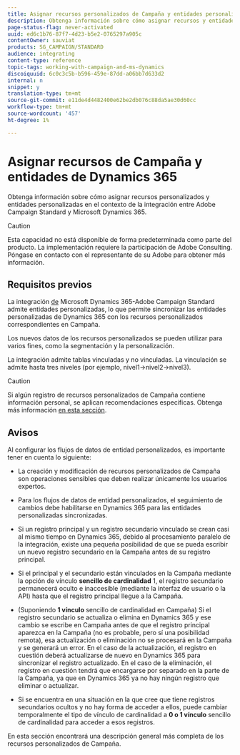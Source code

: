 ```yaml
---
title: Asignar recursos personalizados de Campaña y entidades personalizadas de Dynamics 365
description: Obtenga información sobre cómo asignar recursos y entidades en el contexto de la integración entre Adobe Campaign Standard y Microsoft Dynamics 365.
page-status-flag: never-activated
uuid: ed6c1b76-87f7-4d23-b5e2-0765297a905c
contentOwner: sauviat
products: SG_CAMPAIGN/STANDARD
audience: integrating
content-type: reference
topic-tags: working-with-campaign-and-ms-dynamics
discoiquuid: 6c0c3c5b-b596-459e-87dd-a06bb7d633d2
internal: n
snippet: y
translation-type: tm+mt
source-git-commit: e11de4d4482400e62be2db076c88da5ae30d60cc
workflow-type: tm+mt
source-wordcount: '457'
ht-degree: 1%

---
```



# Asignar recursos de Campaña y entidades de Dynamics 365

Obtenga información sobre cómo asignar recursos personalizados y entidades personalizadas en el contexto de la integración entre Adobe Campaign Standard y Microsoft Dynamics 365.

>[!CAUTION]
>
>Esta capacidad no está disponible de forma predeterminada como parte del producto. La implementación requiere la participación de Adobe Consulting. Póngase en contacto con el representante de su Adobe para obtener más información.

## Requisitos previos

La integración [de](../../integrating/using/working-with-campaign-standard-and-microsoft-dynamics-365.md) Microsoft Dynamics 365-Adobe Campaign Standard admite entidades personalizadas, lo que permite sincronizar las entidades personalizadas de Dynamics 365 con los recursos personalizados correspondientes en Campaña.

Los nuevos datos de los recursos personalizados se pueden utilizar para varios fines, como la segmentación y la personalización.

La integración admite tablas vinculadas y no vinculadas. La vinculación se admite hasta tres niveles (por ejemplo, nivel1->nivel2->nivel3).

>[!CAUTION]
>
>Si algún registro de recursos personalizados de Campaña contiene información personal, se aplican recomendaciones específicas. Obtenga más información [en esta sección](../../integrating/using/notices-and-recommendations-for-acs-and-ms-dynamics.md#privacy-linked-resources).

## Avisos

Al configurar los flujos de datos de entidad personalizados, es importante tener en cuenta lo siguiente:

* La creación y modificación de recursos personalizados de Campaña son operaciones sensibles que deben realizar únicamente los usuarios expertos.
* Para los flujos de datos de entidad personalizados, el seguimiento de cambios debe habilitarse en Dynamics 365 para las entidades personalizadas sincronizadas.
* Si un registro principal y un registro secundario vinculado se crean casi al mismo tiempo en Dynamics 365, debido al procesamiento paralelo de la integración, existe una pequeña posibilidad de que se pueda escribir un nuevo registro secundario en la Campaña antes de su registro principal.

* Si el principal y el secundario están vinculados en la Campaña mediante la opción de vínculo **sencillo de cardinalidad** 1, el registro secundario permanecerá oculto e inaccesible (mediante la interfaz de usuario o la API) hasta que el registro principal llegue a la Campaña.

* (Suponiendo **1 vínculo** sencillo de cardinalidad en Campaña) Si el registro secundario se actualiza o elimina en Dynamics 365 y ese cambio se escribe en Campaña antes de que el registro principal aparezca en la Campaña (no es probable, pero sí una posibilidad remota), esa actualización o eliminación no se procesará en la Campaña y se generará un error. En el caso de la actualización, el registro en cuestión deberá actualizarse de nuevo en Dynamics 365 para sincronizar el registro actualizado. En el caso de la eliminación, el registro en cuestión tendrá que encargarse por separado en la parte de la Campaña, ya que en Dynamics 365 ya no hay ningún registro que eliminar o actualizar.

* Si se encuentra en una situación en la que cree que tiene registros secundarios ocultos y no hay forma de acceder a ellos, puede cambiar temporalmente el tipo de vínculo de cardinalidad a **0 o 1 vínculo** sencillo de cardinalidad para acceder a esos registros.

En esta sección [](../../developing/using/key-steps-to-add-a-resource.md)encontrará una descripción general más completa de los recursos personalizados de Campaña.
